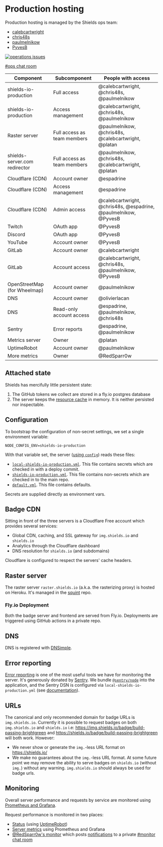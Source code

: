 # Production hosting

Production hosting is managed by the Shields ops team:

- [calebcartwright](https://github.com/calebcartwright)
- [chris48s](https://github.com/chris48s)
- [paulmelnikow](https://github.com/paulmelnikow)
- [PyvesB](https://github.com/PyvesB)

[![operations issues](https://img.shields.io/github/issues/badges/shields/operations.svg?label=open%20operations%20issues)][operations issues]

[#ops chat room][ops discord]

[operations issues]: https://github.com/badges/shields/issues?q=is%3Aissue+is%3Aopen+label%3Aoperations
[ops discord]: https://discordapp.com/channels/308323056592486420/480747695879749633

| Component                     | Subcomponent                | People with access                                              |
| ----------------------------- | --------------------------- | --------------------------------------------------------------- |
| shields-io-production         | Full access                 | @calebcartwright, @chris48s, @paulmelnikow                      |
| shields-io-production         | Access management           | @calebcartwright, @chris48s, @paulmelnikow                      |
| Raster server                 | Full access as team members | @paulmelnikow, @chris48s, @calebcartwright, @platan             |
| shields-server.com redirector | Full access as team members | @paulmelnikow, @chris48s, @calebcartwright, @platan             |
| Cloudflare (CDN)              | Account owner               | @espadrine                                                      |
| Cloudflare (CDN)              | Access management           | @espadrine                                                      |
| Cloudflare (CDN)              | Admin access                | @calebcartwright, @chris48s, @espadrine, @paulmelnikow, @PyvesB |
| Twitch                        | OAuth app                   | @PyvesB                                                         |
| Discord                       | OAuth app                   | @PyvesB                                                         |
| YouTube                       | Account owner               | @PyvesB                                                         |
| GitLab                        | Account owner               | @calebcartwright                                                |
| GitLab                        | Account access              | @calebcartwright, @chris48s, @paulmelnikow, @PyvesB             |
| OpenStreetMap (for Wheelmap)  | Account owner               | @paulmelnikow                                                   |
| DNS                           | Account owner               | @olivierlacan                                                   |
| DNS                           | Read-only account access    | @espadrine, @paulmelnikow, @chris48s                            |
| Sentry                        | Error reports               | @espadrine, @paulmelnikow                                       |
| Metrics server                | Owner                       | @platan                                                         |
| UptimeRobot                   | Account owner               | @paulmelnikow                                                   |
| More metrics                  | Owner                       | @RedSparr0w                                                     |

## Attached state

Shields has mercifully little persistent state:

1. The GitHub tokens we collect are stored in a fly.io postgres database
2. The server keeps the [resource cache][] in memory. It is neither
   persisted nor inspectable.

[resource cache]: https://github.com/badges/shields/blob/master/core/base-service/resource-cache.js

## Configuration

To bootstrap the configuration of non-secret settings, we set a single environment variable:

```
NODE_CONFIG_ENV=shields-io-production
```

With that variable set, the server ([using `config`][config]) reads these
files:

- [`local-shields-io-production.yml`][local-shields-io-production.yml].
  This file contains secrets which are checked in with a deploy commit.
- [`shields-io-production.yml`][shields-io-production.yml]. This file
  contains non-secrets which are checked in to the main repo.
- [`default.yml`][default.yml]. This file contains defaults.

Secrets are supplied directly as environment vars.

[config]: https://github.com/lorenwest/node-config/wiki/Configuration-Files
[local-shields-io-production.yml]: ../config/local-shields-io-production.template.yml
[shields-io-production.yml]: ../config/shields-io-production.yml
[default.yml]: ../config/default.yml

## Badge CDN

Sitting in front of the three servers is a Cloudflare Free account which
provides several services:

- Global CDN, caching, and SSL gateway for `img.shields.io` and `shields.io`
- Analytics through the Cloudflare dashboard
- DNS resolution for `shields.io` (and subdomains)

Cloudflare is configured to respect the servers' cache headers.

## Raster server

The raster server `raster.shields.io` (a.k.a. the rasterizing proxy) is
hosted on Heroku. It's managed in the
[squint](https://github.com/badges/squint/) repo.

### Fly.io Deployment

Both the badge server and frontend are served from Fly.io. Deployments are
triggered using GitHub actions in a private repo.

## DNS

DNS is registered with [DNSimple][].

[dnsimple]: https://dnsimple.com/

## Error reporting

[Error reporting][sentry] is one of the most useful tools we have for monitoring
the server. It's generously donated by [Sentry][sentry home]. We bundle
[`@sentry/node`][sentry-node] into the application, and the Sentry DSN is configured
via `local-shields-io-production.yml` (see [documentation][sentry configuration]).

[sentry]: https://sentry.io/shields/
[sentry-node]: https://www.npmjs.com/package/@sentry/node
[sentry home]: https://sentry.io/shields/
[sentry configuration]: https://github.com/badges/shields/blob/master/doc/self-hosting.md#sentry

## URLs

The canonical and only recommended domain for badge URLs is `img.shields.io`. Currently it is possible to request badges on both `img.shields.io` and `shields.io` i.e: https://img.shields.io/badge/build-passing-brightgreen and https://shields.io/badge/build-passing-brightgreen will both work. However:

- We never show or generate the `img.`-less URL format on https://shields.io/
- We make no guarantees about the `img.`-less URL format. At some future point we may remove the ability to serve badges on `shields.io` (without `img.`) without any warning. `img.shields.io` should always be used for badge urls.

## Monitoring

Overall server performance and requests by service are monitored using
[Prometheus and Grafana][metrics].

Request performance is monitored in two places:

- [Status][] (using [UptimeRobot][])
- [Server metrics][] using Prometheus and Grafana
- [@RedSparr0w's monitor][monitor] which posts [notifications][] to a private
  [#monitor chat room][monitor discord]

[metrics]: https://metrics.shields.io/
[status]: https://stats.uptimerobot.com/PjXogHB5p
[server metrics]: https://metrics.shields.io/
[uptimerobot]: https://uptimerobot.com/
[monitor]: https://shields.redsparr0w.com/1568/
[notifications]: http://shields.redsparr0w.com/discord_notification
[monitor discord]: https://discordapp.com/channels/308323056592486420/470700909182320646
